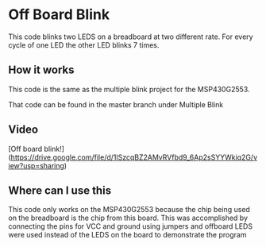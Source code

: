 # Off Board Blink
This code blinks two LEDS on a breadboard at two different rate. For every cycle of one LED the other LED blinks 7 times.

## How it works

This code is the same as the multiple blink project for the MSP430G2553.

That code can be found in the master branch under Multiple Blink

## Video
[Off board blink!] (https://drive.google.com/file/d/1lSzcqBZ2AMvRVfbd9_6Ap2sSYYWkiq2G/view?usp=sharing)

## Where can I use this
This code only works on the MSP430G2553 because the chip being used on the breadboard is the chip from this board. This was accomplished by connecting the pins for VCC and ground using jumpers and offboard LEDS were used instead of the LEDS on the board to demonstrate the program

